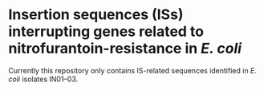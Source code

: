 # Insertion sequences (ISs) interrupting genes related to nitrofurantoin-resistance in _E. coli_

Currently this repository only contains IS-related sequences identified in _E. coli_ isolates IN01–03.

